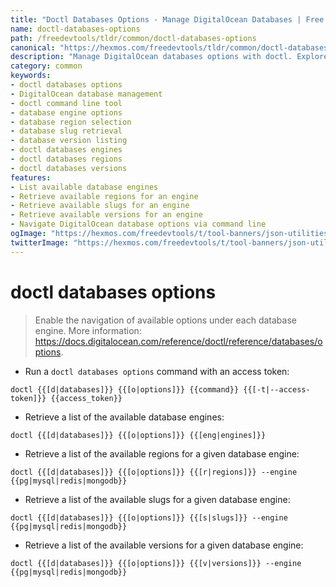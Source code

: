 ```yaml
---
title: "Doctl Databases Options - Manage DigitalOcean Databases | Free DevTools"
name: doctl-databases-options
path: /freedevtools/tldr/common/doctl-databases-options
canonical: "https://hexmos.com/freedevtools/tldr/common/doctl-databases-options/"
description: "Manage DigitalOcean databases options with doctl. Explore database engines, regions, slugs, and versions effortlessly. Free online tool, no registration required."
category: common
keywords:
- doctl databases options
- DigitalOcean database management
- doctl command line tool
- database engine options
- database region selection
- database slug retrieval
- database version listing
- doctl databases engines
- doctl databases regions
- doctl databases versions
features:
- List available database engines
- Retrieve available regions for an engine
- Retrieve available slugs for an engine
- Retrieve available versions for an engine
- Navigate DigitalOcean database options via command line
ogImage: "https://hexmos.com/freedevtools/t/tool-banners/json-utilities-banner.png"
twitterImage: "https://hexmos.com/freedevtools/t/tool-banners/json-utilities-banner.png"
---
```


# doctl databases options

> Enable the navigation of available options under each database engine.
> More information: <https://docs.digitalocean.com/reference/doctl/reference/databases/options>.

- Run a `doctl databases options` command with an access token:

`doctl {{[d|databases]}} {{[o|options]}} {{command}} {{[-t|--access-token]}} {{access_token}}`

- Retrieve a list of the available database engines:

`doctl {{[d|databases]}} {{[o|options]}} {{[eng|engines]}}`

- Retrieve a list of the available regions for a given database engine:

`doctl {{[d|databases]}} {{[o|options]}} {{[r|regions]}} --engine {{pg|mysql|redis|mongodb}}`

- Retrieve a list of the available slugs for a given database engine:

`doctl {{[d|databases]}} {{[o|options]}} {{[s|slugs]}} --engine {{pg|mysql|redis|mongodb}}`

- Retrieve a list of the available versions for a given database engine:

`doctl {{[d|databases]}} {{[o|options]}} {{[v|versions]}} --engine {{pg|mysql|redis|mongodb}}`
